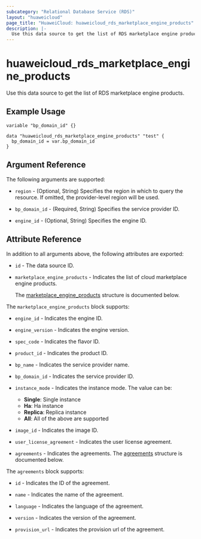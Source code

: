 ```yaml
---
subcategory: "Relational Database Service (RDS)"
layout: "huaweicloud"
page_title: "HuaweiCloud: huaweicloud_rds_marketplace_engine_products"
description: |-
  Use this data source to get the list of RDS marketplace engine products.
---
```


# huaweicloud_rds_marketplace_engine_products

Use this data source to get the list of RDS marketplace engine products.

## Example Usage

```hcl
variable "bp_domain_id" {}

data "huaweicloud_rds_marketplace_engine_products" "test" {
  bp_domain_id = var.bp_domain_id
}
```

## Argument Reference

The following arguments are supported:

* `region` - (Optional, String) Specifies the region in which to query the resource.
  If omitted, the provider-level region will be used.

* `bp_domain_id` - (Required, String) Specifies the service provider ID.

* `engine_id` - (Optional, String) Specifies the engine ID.

## Attribute Reference

In addition to all arguments above, the following attributes are exported:

* `id` - The data source ID.

* `marketplace_engine_products` - Indicates the list of cloud marketplace engine products.

  The [marketplace_engine_products](#marketplace_engine_products_struct) structure is documented below.

<a name="marketplace_engine_products_struct"></a>
The `marketplace_engine_products` block supports:

* `engine_id` - Indicates the engine ID.

* `engine_version` - Indicates the engine version.

* `spec_code` - Indicates the flavor ID.

* `product_id` - Indicates the product ID.

* `bp_name` - Indicates the service provider name.

* `bp_domain_id` - Indicates the service provider ID.

* `instance_mode` - Indicates the instance mode. The value can be:
  + **Single**: Single instance
  + **Ha**: Ha instance
  + **Replica**: Replica instance
  + **All**: All of the above are supported

* `image_id` - Indicates the image ID.

* `user_license_agreement` - Indicates the user license agreement.

* `agreements` - Indicates the agreements.
  The [agreements](#marketplace_engine_products_agreements_struct) structure is documented below.

<a name="marketplace_engine_products_agreements_struct"></a>
 The `agreements` block supports:

* `id` - Indicates the ID of the agreement.

* `name` - Indicates the name of the agreement.

* `language` - Indicates the language of the agreement.

* `version` - Indicates the version of the agreement.

* `provision_url` - Indicates the provision url of the agreement.

